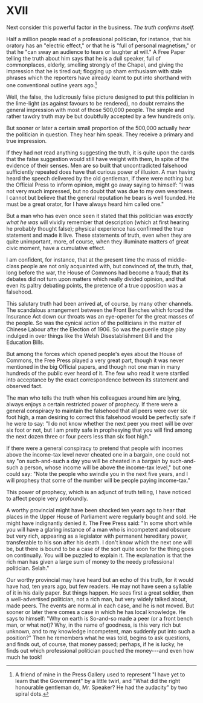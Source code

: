 # XVII

Next consider this powerful factor in the business. *The truth confirms itself.*

Half a million people read of a professional politician, for instance, that his oratory has an "electric effect," or that he is "full of personal magnetism," or that he "can sway an audience to tears or laughter at will." A Free Paper telling the truth about him says that he is a dull speaker, full of commonplaces, elderly, smelling strongly of the Chapel, and giving the impression that he is tired out; flogging up sham enthusiasm with stale phrases which the reporters have already learnt to put into shorthand with one conventional outline years ago.[^1]

[^1]: A friend of mine in the Press Gallery used to represent "I have yet to learn that the Government" by a little twirl, and "What did the right honourable gentleman do, Mr. Speaker? He had the audacity" by two spiral dots.

Well, the false, the ludicrously false picture designed to put this politician in the lime-light (as against favours to be rendered), no doubt remains the general impression with most of those 500,000 people. The simple and rather tawdry truth may be but doubtfully accepted by a few hundreds only.

But sooner or later a certain small proportion of the 500,000 actually *hear* the politician in question. They hear him speak. They receive a primary and true impression.

If they had not read anything suggesting the truth, it is quite upon the cards that the false suggestion would still have weight with them, In spite of the evidence of their senses. Men are so built that uncontradicted falsehood sufficiently repeated does have that curious power of illusion. A man having heard the speech delivered by the old gentleman, if there were nothing but the Official Press to inform opinion, might go away saying to himself: "I was not very much impressed, but no doubt that was due to my own weariness. I cannot but believe that the general reputation he bears is well founded. He must be a great orator, for I have always heard him called one."

But a man who has even once seen it stated that this politician was *exactly what he was* will vividly remember that description (which at first hearing he probably thought false); physical experience has confirmed the true statement and made it live. These statements of truth, even when they are quite unimportant, more, of course, when they illuminate matters of great civic moment, have a cumulative effect.

I am confident, for instance, that at the present time the mass of middle-class people are not only acquainted with, but convinced of, the truth, that, long before the war, the House of Commons had become a fraud; that its debates did not turn upon matters which really divided opinion, and that even its paltry debating points, the pretence of a true opposition was a falsehood.

This salutary truth had been arrived at, of course, by many other channels. The scandalous arrangement between the Front Benches which forced the Insurance Act down our throats was an eye-opener for the great masses of the people. So was the cynical action of the politicians in the matter of Chinese Labour after the Election of 1906. So was the puerile stage play indulged in over things like the Welsh Disestablishment Bill and the Education Bills.

But among the forces which opened people's eyes about the House of Commons, the Free Press played a very great part, though it was never mentioned in the big Official papers, and though not one man in many hundreds of the public ever heard of it. The few who read it were startled into acceptance by the exact correspondence between its statement and observed fact.

The man who tells the truth when his colleagues around him are lying, always enjoys a certain restricted power of prophecy. If there were a general conspiracy to maintain the falsehood that all peers were over six foot high, a man desiring to correct this falsehood would be perfectly safe if he were to say: "I do not know whether the next peer you meet will be over six foot or not, but I am pretty safe in prophesying that you will find among the next dozen three or four peers less than six foot high."

If there were a general conspiracy to pretend that people with incomes above the income-tax level never cheated one in a bargain, one could not say "on such-and-such a day you will be cheated in a bargain by such-and-such a person, whose income will be above the income-tax level," but one could say: "Note the people who swindle you in the next five years, and I will prophesy that some of the number will be people paying income-tax."

This power of prophecy, which is an adjunct of truth telling, I have noticed to affect people very profoundly.

A worthy provincial might have been shocked ten years ago to hear that places in the Upper House of Parliament were regularly bought and sold. He might have indignantly denied it. The Free Press said: "In some short while you will have a glaring instance of a man who is incompetent and obscure but very rich, appearing as a legislator with permanent hereditary power, transferable to his son after his death. I don't know which the next one will be, but there is bound to be a case of the sort quite soon for the thing goes on continually. You will be puzzled to explain it. The explanation is that the rich man has given a large sum of money to the needy professional politician. Selah."

Our worthy provincial may have heard but an echo of this truth, for it would have had, ten years ago, but few readers. He may not have seen a syllable of it in his daily paper. But things happen. He sees first a great soldier, then a well-advertised politician, not a rich man, but very widely talked about, made peers. The events are norm.al in each case, and he is not moved. But sooner or later there comes a case in which he has local knowledge. He says to himself: "Why on earth is So-and-so made a peer (or a front bench man, or what not)? Why, in the name of goodness, is this very rich but unknown, and to my knowledge incompetent, man suddenly put into such a position?" Then he remembers what he was told, begins to ask questions, and finds out, of course, that money passed; perhaps, if he is lucky, he finds out which professional politician pouched the money---and even how much he took!
